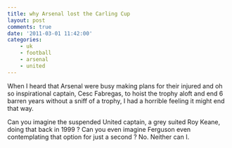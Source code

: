 ```yaml
---
title: why Arsenal lost the Carling Cup
layout: post
comments: true
date: '2011-03-01 11:42:00'
categories:
    - uk
    - football
    - arsenal
    - united
---
```


When I heard that Arsenal were busy making plans for their injured and
oh so inspirational captain, Cesc Fabregas, to hoist the trophy aloft
and end 6 barren years without a sniff of a trophy, I had a horrible
feeling it might end that way.

Can you imagine the suspended United captain, a grey suited Roy Keane,
doing that back in 1999 ? Can you even imagine Ferguson even
contemplating that option for just a second ? No. Neither can I.
